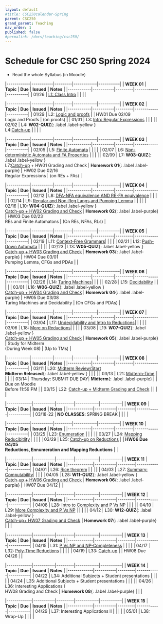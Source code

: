 ```yaml
---
layout: default
#title: CSC250calendar-Spring
parent: CSC250
grand_parent: Teaching
nav_order: 1
published: false
#permalink: /docs/teaching/csc250/
---
```


# Schedule for CSC 250 Spring 2024


  * Read the whole Syllabus (in Moodle)



|------------|-----------|---------|------------|-----------|
| **WEEK 01** | **Topic** | **Due** | **Issued** | **Notes** |
|------------|-----------|---------|------------|-----------|
| 01/26      | [L1: Class Intro](lecture-01.html)   |      |   |    |



|------------|-----------|---------|------------|-----------|
| **WEEK 02** | **Topic** | **Due** | **Issued** | **Notes** |
|------------|-----------|---------|------------|-----------|
| 01/29      | L2: [Logic and proofs](lecture-02.html)         |  |  HW01 Due 02/09<br> Logic and Proofs | (on proofs) |
| 01/31      | L3: [Intro Regular Expressions](lecture-03.html)   |  |  |  |
| 02/02      | L4: **W02-QUIZ**{: .label .label-yellow }<br>L4:[Catch-up](lecture-04.html) |  |  | |


|------------|-----------|---------|------------|-----------|
| **WEEK 03** | **Topic** | **Due** | **Issued** | **Notes** |
|------------|-----------|---------|------------|-----------|
| 02/05      | L5: [Finite Automata](lecture-05.html)   |  |  |  |
| 02/07      | L6: [Non-deterministic Automata and FA Properties](lecture-06.html)   |  |  |  |
| 02/09      | L7: **W03-QUIZ**{: .label .label-yellow }<br>L7:[Catch-up](lecture-07.html)  + HW01 Grading and Check | **Homework 01**{: .label .label-purple} | HW02 Due 02/16<br> Regular Expressions | (on REs + FAs) |



|------------|-----------|---------|------------|-----------|
| **WEEK 04** | **Topic** | **Due** | **Issued** | **Notes** |
|------------|-----------|---------|------------|-----------|
| 02/12      | L8: [DFA-NFA equivalence AND RE-FA equivalence](lecture-08.html) |    |   |     |
| 02/14      | L9: [Regular and Non-Reg Langs and Pumping Lemma](lecture-09.html)  |    |      |     |
| 02/16      | L10: **W04-QUIZ**{: .label .label-yellow }<br>[Catch-up + HW02 Grading and Check](lecture-10.html) | **Homework 02**{: .label .label-purple} | HW03 Due 02/23<br> REs and Finite Automatons | (On REs, NFAs, RLs) |



|------------|-----------|---------|------------|-----------|
| **WEEK 05** | **Topic** | **Due** | **Issued** | **Notes** |
|------------|-----------|---------|------------|-----------|
| 02/19      | L11: [Context-Free Grammars](lecture-11.html)| | | |
| 02/21      | L12: [Push-Down Automata](lecture-12.html)  | | | |
| 02/23      | L13: **W05-QUIZ**{: .label .label-yellow }<br>[Catch-up + HW03 Grading and Check](lecture-13.html)  | **Homework 03**{: .label .label-purple} | HW04 Due 03/01<br> Pumping Lemma, CFGs and PDAs |  |



|------------|-----------|---------|------------|-----------|
| **WEEK 06** | **Topic** | **Due** | **Issued** | **Notes** |
|------------|-----------|---------|------------|-----------|
| 02/26      | L14: [Turing Machines](lecture-14.html)|  |  |  |
| 02/28      | L15: [Decidability](lecture-15.html) |  |  | |
| 03/01      | L16: **W06-QUIZ**{: .label .label-yellow }<br>[Catch-up + HW04 Grading and Check](lecture-16.html)  | **Homework 04**{: .label .label-purple} | HW05 Due 03/08<br> Turing Machines and Decidability | (On CFGs and PDAs) |



|------------|-----------|---------|------------|-----------|
| **WEEK 07** | **Topic** | **Due** | **Issued** | **Notes** |
|------------|-----------|---------|------------|-----------|
| 03/04      | L17: [Undecidability and Intro to Reductions](lecture-17.html)|  |  |  |
| 03/06      | L18: [More on Reductions](lecture-18.html)| |  |  |
| 03/08      | L19: **W07-QUIZ**{: .label .label-yellow }<br>[Catch-up + HW05 Grading and Check](lecture-19.html) | **Homework 05**{: .label .label-purple} | Study for Midterm<br>(During Week 08) | (Up to TMs) |

<!-- 
|-------------|-----------|---------|------------|-----------|
| **WEEKEND** | **Topic** | **Due** | **Issued** | **Notes** |
|-------------|-----------|---------|------------|-----------|
| 03/08-11    | **MIDTERM**: Self Scheduled  | | | |

 -->


|------------|-----------|---------|------------|-----------|
| **WEEK 08** | **Topic** | **Due** | **Issued** | **Notes** |
|------------|-----------|---------|------------|-----------|
| 03/11      | L20: [Midterm Review/Start](lecture-20.html) <br> **Midterm Released**{: .label .label-yellow }  |  |  |   |
| 03/13      | L21: [Midterm-Time](lecture-21.html)    |   |   |   |
| 03/14      | Thursday: SUBMIT DUE DAY|  **Midterm**{: .label .label-purple} |  | Due on Moodle<br>Before 11:59 PM |
| 03/15      | L22: [Catch-up + Midterm Grading and Check](lecture-22.html) |  |  |  |



|-------------|-----------|---------|------------|-----------|
| **WEEK 09** | **Topic** | **Due** | **Issued** | **Notes** |
|-------------|-----------|---------|------------|-----------|
| 03/18-22    | **NO CLASSES**:  SPRING BREAK   | | | |



|------------|-----------|---------|------------|-----------|
| **WEEK 10** | **Topic** | **Due** | **Issued** | **Notes** |
|------------|-----------|---------|------------|-----------|
| 03/25      | L23: [Enumeration](lecture-23.html) |  |  |  |
| 03/27      | L24: [Mapping Reducibitlity](lecture-24.html) |  |  |  | 
| 03/29      | L25: [Catch-up on Reductions](lecture-25.html) |  | **HW06 Due 04/05<br>Reductions, Ennumeration and Mapping Reductions** | | 



|-------------|-----------|---------|------------|-----------|
| **WEEK 11** | **Topic** | **Due** | **Issued** | **Notes** |
|-------------|-----------|---------|------------|-----------|
| 04/01       | L26: [Rice theorem](lecture-26.html) |   |   |   |
| 04/03       | L27: [Summary: Computability](lecture-27.html)|  |  |   |
| 04/05       | L28: **W11-QUIZ**{: .label .label-yellow }<br>[Catch-up + HW06 Grading and Check](lecture-28.html) | **Homework 06**{: .label .label-purple} | HW07 Due 04/12  | |



|-------------|-----------|---------|------------|-----------|
| **WEEK 12** | **Topic** | **Due** | **Issued** | **Notes** |
|-------------|-----------|---------|------------|-----------|
| 04/08       | L28: [Intro to Complexity and P Vs NP](lecture-29.html) |  |  |  |
| 04/10       | L29: [More Complexity and P Vs NP](lecture-30.html)  |  |  |  |
| 04/12       | L30: **W12-QUIZ**{: .label .label-yellow }<br>[Catch-up+ HW07 Grading and Check](lecture-30.html) | **Homework 07**{: .label .label-purple} | | |




|-------------|-----------|---------|------------|-----------|
| **WEEK 13** | **Topic** | **Due** | **Issued** | **Notes** |
|-------------|-----------|---------|------------|-----------|
| 04/15       | L31: [P Vs NP and NP-Completeness](lecture-32.html) |  |  |  |
| 04/17       | L32: [Poly-Time Reductions](lecture-33.html)  |   |    |    |
| 04/19       | L33: [Catch-up](lecture-33.html) |   | HW08 Due 04/26 | |




|-------------|-----------|---------|------------|-----------|
| **WEEK 14** | **Topic** | **Due** | **Issued** | **Notes** |
|-------------|-----------|---------|------------|-----------|
| 04/22       | L34: Additional Subjects + Student presentations  |  |  |  |
| 04/24       | L35: Additional Subjects + Student presentations  |  |  |  |
| 04/26       | L36: Interesting Applications I <br> HW08 Grading and Check  | **Homework 08**{: .label .label-purple} |  |  |



|-------------|-----------|---------|------------|-----------|
| **WEEK 15** | **Topic** | **Due** | **Issued** | **Notes** |
|-------------|-----------|---------|------------|-----------|
| 04/29       | L37: Interesting Applications II  |  |  |  |
| 05/01       | L38: Wrap-Up  |   |   |    |

